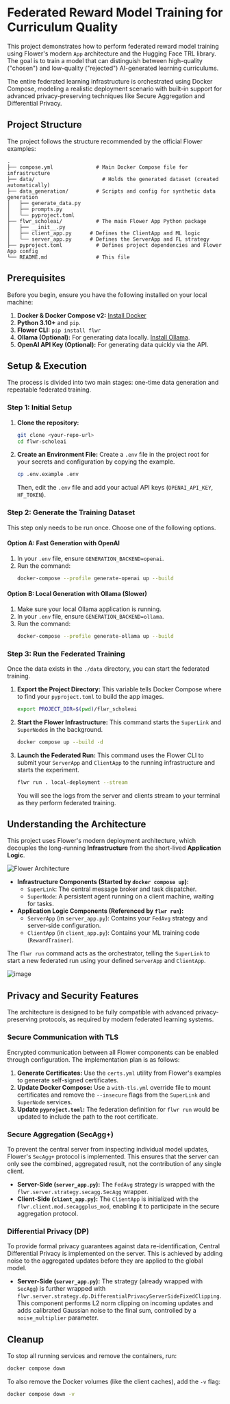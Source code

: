 # Federated Reward Model Training for Curriculum Quality

This project demonstrates how to perform federated reward model training using Flower's modern `App` architecture and the Hugging Face TRL library. The goal is to train a model that can distinguish between high-quality ("chosen") and low-quality ("rejected") AI-generated learning curriculums.

The entire federated learning infrastructure is orchestrated using Docker Compose, modeling a realistic deployment scenario with built-in support for advanced privacy-preserving techniques like Secure Aggregation and Differential Privacy.

## Project Structure

The project follows the structure recommended by the official Flower examples:

```
.
├── compose.yml              # Main Docker Compose file for infrastructure
├── data/                      # Holds the generated dataset (created automatically)
├── data_generation/         # Scripts and config for synthetic data generation
│   ├── generate_data.py
│   ├── prompts.py
│   └── pyproject.toml
├── flwr_scholeai/           # The main Flower App Python package
│   ├── __init__.py
│   ├── client_app.py      # Defines the ClientApp and ML logic
│   └── server_app.py      # Defines the ServerApp and FL strategy
├── pyproject.toml           # Defines project dependencies and Flower App config
└── README.md                # This file
```

## Prerequisites

Before you begin, ensure you have the following installed on your local machine:

1.  **Docker & Docker Compose v2:** [Install Docker](https://docs.docker.com/engine/install/)
2.  **Python 3.10+** and `pip`.
3.  **Flower CLI:** `pip install flwr`
4.  **Ollama (Optional):** For generating data locally. [Install Ollama](https://ollama.com/).
5.  **OpenAI API Key (Optional):** For generating data quickly via the API.

## Setup & Execution

The process is divided into two main stages: one-time data generation and repeatable federated training.

### Step 1: Initial Setup

1.  **Clone the repository:**
    ```bash
    git clone <your-repo-url>
    cd flwr-scholeai
    ```

2.  **Create an Environment File:**
    Create a `.env` file in the project root for your secrets and configuration by copying the example.
    ```bash
    cp .env.example .env
    ```
    Then, edit the `.env` file and add your actual API keys (`OPENAI_API_KEY`, `HF_TOKEN`).

### Step 2: Generate the Training Dataset

This step only needs to be run once. Choose one of the following options.

#### Option A: Fast Generation with OpenAI
1.  In your `.env` file, ensure `GENERATION_BACKEND=openai`.
2.  Run the command:
    ```bash
    docker-compose --profile generate-openai up --build
    ```

#### Option B: Local Generation with Ollama (Slower)
1.  Make sure your local Ollama application is running.
2.  In your `.env` file, ensure `GENERATION_BACKEND=ollama`.
3.  Run the command:
    ```bash
    docker-compose --profile generate-ollama up --build
    ```

### Step 3: Run the Federated Training

Once the data exists in the `./data` directory, you can start the federated training.

1.  **Export the Project Directory:**
    This variable tells Docker Compose where to find your `pyproject.toml` to build the app images.
    ```bash
    export PROJECT_DIR=$(pwd)/flwr_scholeai
    ```

2.  **Start the Flower Infrastructure:**
    This command starts the `SuperLink` and `SuperNode`s in the background.
    ```bash
    docker compose up --build -d
    ```

3.  **Launch the Federated Run:**
    This command uses the Flower CLI to submit your `ServerApp` and `ClientApp` to the running infrastructure and starts the experiment.
    ```bash
    flwr run . local-deployment --stream
    ```
    You will see the logs from the server and clients stream to your terminal as they perform federated training.

## Understanding the Architecture

This project uses Flower's modern deployment architecture, which decouples the long-running **Infrastructure** from the short-lived **Application Logic**.

![Flower Architecture](https://flower.ai/docs/framework/_images/flower-architecture-basic-architecture.svg)


*   **Infrastructure Components (Started by `docker compose up`):**
    *   `SuperLink`: The central message broker and task dispatcher.
    *   `SuperNode`: A persistent agent running on a client machine, waiting for tasks.
*   **Application Logic Components (Referenced by `flwr run`):**
    *   `ServerApp` (in `server_app.py`): Contains your `FedAvg` strategy and server-side configuration.
    *   `ClientApp` (in `client_app.py`): Contains your ML training code (`RewardTrainer`).

The `flwr run` command acts as the orchestrator, telling the `SuperLink` to start a new federated run using your defined `ServerApp` and `ClientApp`.

![image](https://flower.ai/docs/framework/_static/flower-network-diagram-subprocess.svg)

## Privacy and Security Features

The architecture is designed to be fully compatible with advanced privacy-preserving protocols, as required by modern federated learning systems.

### Secure Communication with TLS

Encrypted communication between all Flower components can be enabled through configuration. The implementation plan is as follows:
1.  **Generate Certificates:** Use the `certs.yml` utility from Flower's examples to generate self-signed certificates.
2.  **Update Docker Compose:** Use a `with-tls.yml` override file to mount certificates and remove the `--insecure` flags from the `SuperLink` and `SuperNode` services.
3.  **Update `pyproject.toml`:** The federation definition for `flwr run` would be updated to include the path to the root certificate.

### Secure Aggregation (SecAgg+)

To prevent the central server from inspecting individual model updates, Flower's `SecAgg+` protocol is implemented. This ensures that the server can only see the combined, aggregated result, not the contribution of any single client.

*   **Server-Side (`server_app.py`):** The `FedAvg` strategy is wrapped with the `flwr.server.strategy.secagg.SecAgg` wrapper.
*   **Client-Side (`client_app.py`):** The `ClientApp` is initialized with the `flwr.client.mod.secaggplus_mod`, enabling it to participate in the secure aggregation protocol.

### Differential Privacy (DP)

To provide formal privacy guarantees against data re-identification, Central Differential Privacy is implemented on the server. This is achieved by adding noise to the aggregated updates before they are applied to the global model.

*   **Server-Side (`server_app.py`):** The strategy (already wrapped with `SecAgg`) is further wrapped with `flwr.server.strategy.dp.DifferentialPrivacyServerSideFixedClipping`. This component performs L2 norm clipping on incoming updates and adds calibrated Gaussian noise to the final sum, controlled by a `noise_multiplier` parameter.

## Cleanup

To stop all running services and remove the containers, run:
```bash
docker compose down
```
To also remove the Docker volumes (like the client caches), add the `-v` flag:
```bash
docker compose down -v
```
